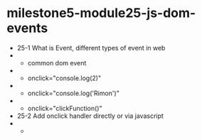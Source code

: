 # milestone5-module25-js-dom-events

- 25-1 What is Event, different types of event in web
- - common dom event
- - onclick="console.log(2)"
- - onclick="console.log('Rimon')"
- - onclick="clickFunction()"
- 25-2 Add onclick handler directly or via javascript
- -
